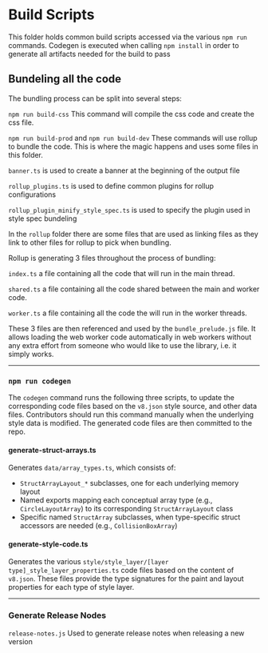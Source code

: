 # Build Scripts

This folder holds common build scripts accessed via the various `npm run` commands.
Codegen is executed when calling `npm install` in order to generate all artifacts needed for the build to pass

## Bundeling all the code

The bundling process can be split into several steps:

`npm run build-css`
This command will compile the css code and create the css file.

`npm run build-prod` and `npm run build-dev`
These commands will use rollup to bundle the code. This is where the magic happens and uses some files in this folder.

`banner.ts` is used to create a banner at the beginning of the output file

`rollup_plugins.ts` is used to define common plugins for rollup configurations

`rollup_plugin_minify_style_spec.ts` is used to specify the plugin used in style spec bundeling

In the `rollup` folder there are some files that are used as linking files as they link to other files for rollup to pick when bundling.

Rollup is generating 3 files throughout the process of bundling:

`index.ts` a file containing all the code that will run in the main thread.

`shared.ts` a file containing all the code shared between the main and worker code.

`worker.ts` a file containing all the code the will run in the worker threads.

These 3 files are then referenced and used by the `bundle_prelude.js` file. It allows loading the web worker code automatically in web workers without any extra effort from someone who would like to use the library, i.e. it simply works.

<hr>

### `npm run codegen`

The `codegen` command runs the following three scripts, to update the corresponding code files based on the `v8.json` style source, and other data files. Contributors should run this command manually when the underlying style data is modified. The generated code files are then committed to the repo.

#### generate-struct-arrays.ts

Generates `data/array_types.ts`, which consists of:

 - `StructArrayLayout_*` subclasses, one for each underlying memory layout
 - Named exports mapping each conceptual array type (e.g., `CircleLayoutArray`) to its corresponding `StructArrayLayout` class
 - Specific named `StructArray` subclasses, when type-specific struct accessors are needed (e.g., `CollisionBoxArray`)

#### generate-style-code.ts

Generates the various `style/style_layer/[layer type]_style_layer_properties.ts` code files based on the content of `v8.json`. These files provide the type signatures for the paint and layout properties for each type of style layer.

<hr>

### Generate Release Nodes

`release-notes.js` Used to generate release notes when releasing a new version
